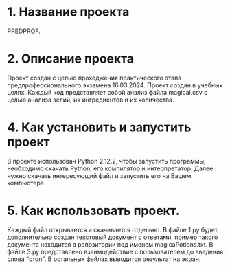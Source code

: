 # 1. Название проекта
PREDPROF.
# 2. Описание проекта
Проект создан с целью проходжения практического этапа предпрофессионального экзамена 16.03.2024. Проект создан в учебных целях. Каждый код представляет собой анализ файла magical.csv с целью анализа зелий, их ингредиентов и их количества.
# 4. Как установить и запустить проект
В проекте использован Python 2.12.2, чтобы запустить программы, необходимо скачать Python, его компилятор и интерпретатор. Далее нужно скачать интересующий файл и запустить его на Вашем компьютере
# 5. Как использовать проект.
Каждый файл открывается и скачивается отдельно.
В файле 1.py будет дополнительно создан текстовый документ с ответами, пример такого документа находится в репозитории под именем magicaPotions.txt.
В файле 3.py представлено взаимодействие с пользователем до введения слова "стоп".
В остальных файлах выводится результат на экран.
